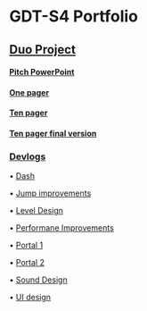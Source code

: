 # GDT-S4 Portfolio

## [Duo Project](https://github.com/Timsel1/GDT-S4Portfolio/tree/main/Portfolio/DuoProject)

#### [Pitch PowerPoint](https://github.com/Timsel1/GDT-S4Portfolio/blob/main/Portfolio/DuoProject/Pitch.pptx)
#### [One pager](https://github.com/Timsel1/GDT-S4Portfolio/blob/main/Portfolio/DuoProject/One%20Pager.pdf)
#### [Ten pager](https://github.com/Timsel1/GDT-S4Portfolio/blob/main/Portfolio/DuoProject/Ten%20Pager.pdf)
#### [Ten pager final version](https://github.com/Timsel1/GDT-S4Portfolio/blob/main/Portfolio/DuoProject/Ten%20Pager%20Final%20Version.pdf)

### [Devlogs](https://github.com/Timsel1/GDT-S4Portfolio/tree/main/Portfolio/DuoProject/Devlogs)
  • [Dash](https://github.com/Timsel1/GDT-S4Portfolio/blob/main/Portfolio/DuoProject/Devlogs/DashDevlog.md)
  
  • [Jump improvements](https://github.com/Timsel1/GDT-S4Portfolio/blob/main/Portfolio/DuoProject/Devlogs/JumpImprovementsDevlog.md)
  
  • [Level Design](https://github.com/Timsel1/GDT-S4Portfolio/blob/main/Portfolio/DuoProject/Devlogs/LevelDesignDevlog.md)
  
  • [Performane Improvements](https://github.com/Timsel1/GDT-S4Portfolio/blob/main/Portfolio/DuoProject/Devlogs/PerformanceImprovementsDevlog.md)
  
  • [Portal 1](https://github.com/Timsel1/GDT-S4Portfolio/blob/main/Portfolio/DuoProject/Devlogs/PortalDevlog1.md)
  
  • [Portal 2](https://github.com/Timsel1/GDT-S4Portfolio/blob/main/Portfolio/DuoProject/Devlogs/PortalDevlog2.md)
  
  • [Sound Design](https://github.com/Timsel1/GDT-S4Portfolio/blob/main/Portfolio/DuoProject/Devlogs/SoundDesignDevlog.md)
  
  • [UI design](https://github.com/Timsel1/GDT-S4Portfolio/blob/main/Portfolio/DuoProject/Devlogs/UIDesignDevlog.md)
